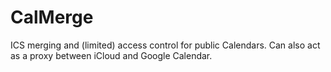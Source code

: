 # CalMerge
ICS merging and (limited) access control for public Calendars. Can also act as a proxy between iCloud and Google Calendar.
